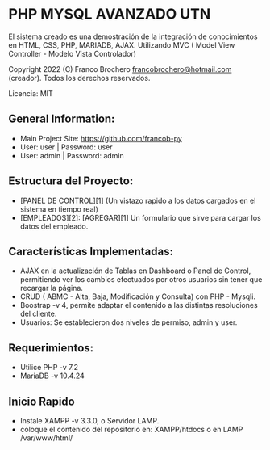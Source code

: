 # PHP MYSQL AVANZADO UTN

El sistema creado es una demostración de la integración de conocimientos en HTML, CSS, PHP, MARIADB, AJAX. Utilizando MVC ( Model View Controller - Modelo Vista Controlador)

Copyright 2022 (C) Franco Brochero [francobrochero@hotmail.com](mailto:francobrochero@hotmail.com) (creador). Todos los derechos reservados.

Licencia: MIT

## General Information:

- Main Project Site: https://github.com/francob-py
- User: user | Password: user
- User: admin | Password: admin

## Estructura del Proyecto:

- [PANEL DE CONTROL][1] (Un vistazo rapido a los datos cargados en el sistema en tiempo real)
- [EMPLEADOS][2]: [AGREGAR][1] Un formulario que sirve para cargar los datos del empleado.

## Características Implementadas:

- AJAX en la actualización de Tablas en Dashboard o Panel de Control, permitiendo ver los cambios efectuados por otros usuarios sin tener que recargar la página.
- CRUD ( ABMC - Alta, Baja, Modificación y Consulta) con PHP - Mysqli.
- Boostrap -v 4, permite adaptar el contenido a las distintas resoluciones del cliente.
- Usuarios: Se establecieron dos niveles de permiso, admin y user.

## Requerimientos:

- Utilice PHP -v 7.2
- MariaDB -v 10.4.24

## Inicio Rapido

- Instale XAMPP -v 3.3.0, o Servidor LAMP.
- coloque el contenido del repositorio en: XAMPP/htdocs o en LAMP /var/www/html/
